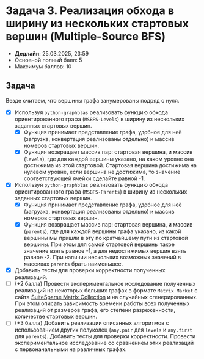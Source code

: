 # Задача 3. Реализация обхода в ширину из нескольких стартовых вершин (Multiple-Source BFS)

* **Дедлайн**: 25.03.2025, 23:59
* Основной полный балл: 5
* Максимум баллов: 10

## Задача

Везде считаем, что вершины графа занумерованы подряд с нуля.

- [x] Используя `python-graphblas` реализовать функцию обхода ориентированного графа (`MSBFS-Levels`) в ширину из нескольких заданных стартовых вершин.
  - [x] Функция принимает представление графа, удобное для неё (загрузка, конвертация реализованы отдельно) и массив номеров стартовых вершин.
  - [x] Функция возвращает массив пар: стартовая вершина, и массив (`levels`), где для каждой вершины указано, на каком уровне она достижима из этой стартовой. Стартовая вершина достижима на нулевом уровне, если вершина не достижима, то значение соответствующей ячейки сделайте равной -1.
- [x] Используя `python-graphblas` реализовать функцию обхода ориентированного графа (`MSBFS-Parents`) в ширину из нескольких заданных стартовых вершин.
  - [x] Функция принимает представление графа, удобное для неё (загрузка, конвертация реализованы отдельно) и массив номеров стартовых вершин.
  - [x] Функция возвращает массив пар: стартовая вершина, и массив (`parents`), где для каждой вершины графа указано, из какой вершины мы пришли в эту по кратчайшему пути из стартовой вершины. При этом для самой стартовой вершины такое значение взять равное -1, а для недостижимых вершин взять равное -2. При наличии нескольких возможных значений в массивах `parents` брать наименьшее.
- [x] Добавить тесты для проверки корректности полученных реализаций.
- [ ] (+2 балла) Провести экспериментальное исследование полученных реализаций на некоторых больших графах в формате `Matrix Market` с сайта [SuiteSparse Matrix Collection](https://sparse.tamu.edu/) и на случайных сгенерированных. При этом описать зависимость времени работы всех полученных реализаций от размеров графа, его степени разреженности, количестве стартовых вершин.
- [ ] (+3 балла) Добавить реализации описанных алгоритмов с использованием других полуколец (`any.pair` для `levels` и `any.first` для `parents`). Добавить тесты для проверки корректности. Провести экспериментальное исследование со сравнением этих реализаций с первоначальными на различных графах.
